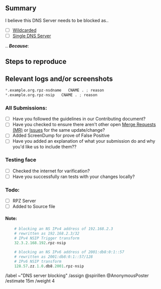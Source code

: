 ## Summary

<!-- Summarize the reason encountered concisely, and keep any domains in 
`back ticks` -->

I believe this DNS Server needs to be blocked as..

- [ ] [Wildcarded](source/dns-servers/wildcard.list)
- [ ] [Single DNS Server](source/dns-servers/domains.list)

.. ***Because***:

## Steps to reproduce

<!-- How one can reproduce the issue - this is very important -->


## Relevant logs and/or screenshots

<!-- Paste any relevant logs - please use code blocks (```) to format 
console output, logs, and code as it's very hard to read otherwise. -->


```python
*.example.org.rpz-nsdname   CNAME . ; reason
*.example.org.rpz-nsip   CNAME . ; reason
```

### All Submissions:
- [ ] Have you followed the guidelines in our Contributing document?
- [ ] Have you checked to ensure there aren't other open
	[Merge Requests (MR)](../merge_requests) or [Issues](../issues) for
	the same update/change?
- [ ] Added ScreenDump for prove of False Positive
- [ ] Have you added an explanation of what your submission do and why
	you'd like us to include them??

### Testing face
- [ ] Checked the internet for varification?
- [ ] Have you successfully ran tests with your changes locally?

### Todo:
- [ ] RPZ Server
- [ ] Added to Source file

#### Note:
```python
	# blocking an NS IPv4 address of 192.168.2.3
	# rewritten as 192.168.2.3/32
	# IPv4 NSIP Trigger transform
	32.3.2.168.192.rpz-nsip

	# blocking an NS IPv6 address of 2001:db8:0:1::57
	# rewritten as 2001:db8:0:1::57/128
	# IPv6 NSIP transform
	128.57.zz.1.0.db8.2001.rpz-nsip
```

/label ~"DNS server blocking" 
/assign @spirillen @AnonymousPoster
/estimate 15m
/weight 4

